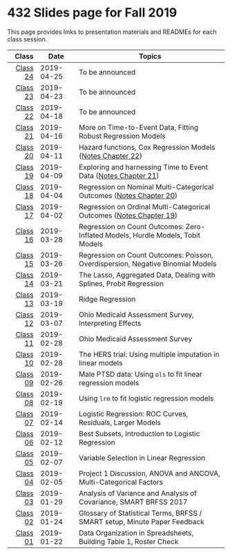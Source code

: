 # 432 Slides page for Fall 2019

This page provides links to presentation materials and READMEs for each class session.

Class | Date | Topics
-------: | ------------- | ------------------------------------
[Class 24](https://github.com/THOMASELOVE/2019-432/tree/master/slides/class24) | 2019-04-25 | To be announced
[Class 23](https://github.com/THOMASELOVE/2019-432/tree/master/slides/class23) | 2019-04-23 | To be announced
[Class 22](https://github.com/THOMASELOVE/2019-432/tree/master/slides/class22) | 2019-04-18 | To be announced
[Class 21](https://github.com/THOMASELOVE/2019-432/tree/master/slides/class21) | 2019-04-16 | More on Time-to-Event Data, Fitting Robust Regression Models
[Class 20](https://github.com/THOMASELOVE/2019-432/tree/master/slides/class20) | 2019-04-11 | Hazard functions, Cox Regression Models  ([Notes Chapter 22](https://thomaselove.github.io/2019-432-book/cox-regression-models-for-survival-data-example-1.html))
[Class 19](https://github.com/THOMASELOVE/2019-432/tree/master/slides/class19) | 2019-04-09 | Exploring and harnessing Time to Event Data ([Notes Chapter 21](https://thomaselove.github.io/2019-432-book/exploring-time-to-event-survival-data.html))
[Class 18](https://github.com/THOMASELOVE/2019-432/tree/master/slides/class18) | 2019-04-04 | Regression on Nominal Multi-Categorical Outcomes ([Notes Chapter 20](https://thomaselove.github.io/2019-432-book/analyzing-literary-styles-with-multinomial-logistic-regression.html))
[Class 17](https://github.com/THOMASELOVE/2019-432/tree/master/slides/class17) | 2019-04-02 | Regression on Ordinal Multi-Categorical Outcomes ([Notes Chapter 19](https://thomaselove.github.io/2019-432-book/modeling-an-ordinal-categorical-outcome-in-ohio-smart.html))
[Class 16](https://github.com/THOMASELOVE/2019-432/tree/master/slides/class16) | 2019-03-28 | Regression on Count Outcomes: Zero-Inflated Models, Hurdle Models, Tobit Models
[Class 15](https://github.com/THOMASELOVE/2019-432/tree/master/slides/class15) | 2019-03-26 | Regression on Count Outcomes: Poisson, Overdispersion, Negative Binomial Models
[Class 14](https://github.com/THOMASELOVE/2019-432/tree/master/slides/class14) | 2019-03-21 | The Lasso, Aggregated Data, Dealing with Splines, Probit Regression
[Class 13](https://github.com/THOMASELOVE/2019-432/tree/master/slides/class13) | 2019-03-19 | Ridge Regression
[Class 12](https://github.com/THOMASELOVE/2019-432/tree/master/slides/class12) | 2019-03-07 | Ohio Medicaid Assessment Survey, Interpreting Effects
[Class 11](https://github.com/THOMASELOVE/2019-432/tree/master/slides/class11) | 2019-02-28 | Ohio Medicaid Assessment Survey
[Class 10](https://github.com/THOMASELOVE/2019-432/tree/master/slides/class10) | 2019-02-28 | The HERS trial: Using multiple imputation in linear models
[Class 09](https://github.com/THOMASELOVE/2019-432/tree/master/slides/class09) | 2019-02-26 | Male PTSD data: Using `ols` to fit linear regression models
[Class 08](https://github.com/THOMASELOVE/2019-432/tree/master/slides/class08) | 2019-02-19 | Using `lrm` to fit logistic regression models
[Class 07](https://github.com/THOMASELOVE/2019-432/tree/master/slides/class07) | 2019-02-14 | Logistic Regression: ROC Curves, Residuals, Larger Models
[Class 06](https://github.com/THOMASELOVE/2019-432/tree/master/slides/class06) | 2019-02-12 | Best Subsets, Introduction to Logistic Regression
[Class 05](https://github.com/THOMASELOVE/2019-432/tree/master/slides/class05) | 2019-02-07 | Variable Selection in Linear Regression
[Class 04](https://github.com/THOMASELOVE/2019-432/tree/master/slides/class04) | 2019-02-05 | Project 1 Discussion, ANOVA and ANCOVA, Multi-Categorical Factors
[Class 03](https://github.com/THOMASELOVE/2019-432/tree/master/slides/class03) | 2019-01-29 | Analysis of Variance and Analysis of Covariance, SMART BRFSS 2017
[Class 02](https://github.com/THOMASELOVE/2019-432/tree/master/slides/class02) | 2019-01-24 | Glossary of Statistical Terms, BRFSS / SMART setup, Minute Paper Feedback
[Class 01](https://github.com/THOMASELOVE/2019-432/tree/master/slides/class01) | 2019-01-22 | Data Organization in Spreadsheets, Building Table 1, Roster Check


